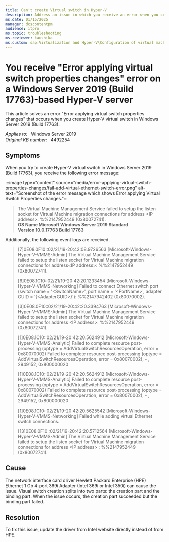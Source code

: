 ```yaml
---
title: Can't create Virtual switch in Hyper-V
description: Address an issue in which you receive an error when you create Hyper-V virtual switch in Windows Server 2019 (Build 17763).
ms.date: 01/15/2025
manager: dcscontentpm
audience: itpro
ms.topic: troubleshooting
ms.reviewer: kaushika
ms.custom: sap:Virtualization and Hyper-V\Configuration of virtual machine settings, csstroubleshoot
---
```

# You receive "Error applying virtual switch properties changes" error on a Windows Server 2019 (Build 17763)-based Hyper-V server

This article solves an error "Error applying virtual switch properties changes" that occurs when you create Hyper-V virtual switch in Windows Server 2019 (Build 17763).

_Applies to:_ &nbsp; Windows Server 2019  
_Original KB number:_ &nbsp; 4492254

## Symptoms

When you try to create Hyper-V virtual switch in Windows Server 2019 (Build 17763), you receive the following error message:

:::image type="content" source="media/error-applying-virtual-switch-properties-changes/fail-add-virtual-ethernet-switch-error.png" alt-text="Screenshot of the error message which shows Error applying Virtual Switch Properties changes.":::  

> The Virtual Machine Management Service failed to setup the listen socket for Virtual Machine migration connections for address \<IP address>: %%2147952449 (0x80072741).  
 **OS Name Microsoft Windows Server 2019 Standard**  
 **Version 10.0.17763 Build 17763**  

Additionally, the following event logs are received.

 > [7]0E08.0F10::02/21/19-20:42:08.9726563 [Microsoft-Windows-Hyper-V-VMMS-Admin] The Virtual Machine Management Service failed to setup the listen socket for Virtual Machine migration connections for address\<IP address>: %%2147952449 (0x80072741).  
 >
 > [6]0E08.1C10::02/21/19-20:42:20.1233454 [Microsoft-Windows-Hyper-V-VMMS-Networking] Failed to connect Ethernet switch port (switch name = '\<SwitchName>', port name = '\<PortName>', adapter GUID = '{\<AdapterGUID>}'): %%2147942402 (0x80070002).  
 >
 > [3]0E08.0F10::02/21/19-20:42:20.3394763 [Microsoft-Windows-Hyper-V-VMMS-Admin] The Virtual Machine Management Service failed to setup the listen socket for Virtual Machine migration connections for address \<IP address>: %%2147952449 (0x80072741).  
 >
 > [1]0E08.1C10::02/21/19-20:42:20.5624912 [Microsoft-Windows-Hyper-V-VMMS-Analytic] Failed to complete resource post-processing (optype = AddVirtualSwitchResourcesOperation, error = 0x80070002) Failed to complete resource post-processing (optype = AddVirtualSwitchResourcesOperation, error = 0x80070002), - , 2949152, 0x800000020  
 >
 > [1]0E08.1C10::02/21/19-20:42:20.5624912 [Microsoft-Windows-Hyper-V-VMMS-Analytic] Failed to complete resource post-processing (optype = AddVirtualSwitchResourcesOperation, error = 0x80070002) Failed to complete resource post-processing (optype = AddVirtualSwitchResourcesOperation, error = 0x80070002), - , 2949152, 0x800000020  
 >
 > [1]0E08.1C10::02/21/19-20:42:20.5625542 [Microsoft-Windows-Hyper-V-VMMS-Networking] Failed while adding virtual Ethernet switch connections.  
 >
 > [13]0E08.0F10::02/21/19-20:42:20.5712564 [Microsoft-Windows-Hyper-V-VMMS-Admin] The Virtual Machine Management Service failed to setup the listen socket for Virtual Machine migration connections for address \<IP address> : %%2147952449 (0x80072741).  

## Cause

The network interface card driver Hewlett Packard Enterprise (HPE) Ethernet 1 Gb 4-port 369i Adapter (Intel 369i or Intel 350i) can cause the issue. Visual switch creation splits into two parts: the creation part and the binding part. When the issue occurs, the creation part succeeded but the binding part failed.

## Resolution

To fix this issue, update the driver from Intel website directly instead of from HPE.
